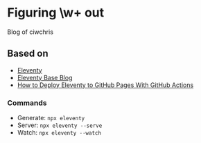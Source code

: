 # Figuring \w+ out

Blog of ciwchris

## Based on

- [Eleventy](https://github.com/11ty/eleventy)
- [Eleventy Base Blog](https://github.com/11ty/eleventy-base-blog.git)
- [How to Deploy Eleventy to GitHub Pages With GitHub Actions](https://www.rockyourcode.com/how-to-deploy-eleventy-to-github-pages-with-github-actions/)

### Commands

- Generate: `npx eleventy`
- Server: `npx eleventy --serve`
- Watch: `npx eleventy --watch`

